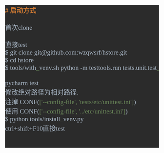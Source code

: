 <pre style="background-color:#2b2b2b;color:#a9b7c6;font-family:'Source Code Pro';font-size:16pt;"><span style="color:#cc7832;font-weight:bold;"># </span><span style="color:#cc7832;font-weight:bold;font-family:'AR PL UKai HK';">启动方式<br /></span><span style="color:#cc7832;font-weight:bold;font-family:'AR PL UKai HK';"><br /></span><span style="font-family:'AR PL UKai CN';">首次</span>clone<br /><br /><span style="font-family:'AR PL UKai CN';">直接</span>test<br />$ git clone git@github.com:wzqwsrf/hstore.git<br />$ cd hstore<br />$ tools/with<span style="color:#6a8759;">_</span>venv.sh python -m testtools.run tests.unit.test<span style="color:#6a8759;">_</span>user<span style="color:#6a8759;">_</span>service<br /><br />pycharm test<br /><span style="font-family:'AR PL UKai CN';">修改绝对路径为相对路径</span>.<br /><span style="font-family:'AR PL UKai CN';">注掉</span> CONF(<span style="color:#6a8759;">['--config-file', 'tests/etc/unittest.ini']</span>)<br /><span style="font-family:'AR PL UKai CN';">使用</span> CONF(<span style="color:#6a8759;">['--config-file', '../etc/unittest.ini']</span>)<br />$ python tools/install<span style="color:#6a8759;">_</span>venv.py<br />ctrl+shift+F10<span style="font-family:'AR PL UKai CN';">直接</span>test<br /><br /><br /></pre>